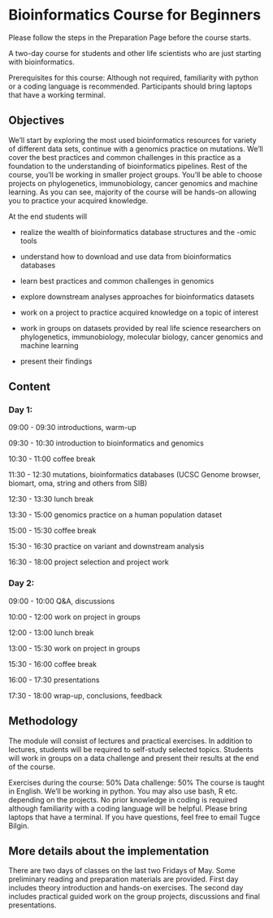 # Bioinformatics Course for Beginners

Please follow the steps in the Preparation Page before the course starts.

A two-day course for students and other life scientists who are just starting with bioinformatics.

Prerequisites for this course: Although not required, familiarity with python or a coding language is recommended. Participants should bring laptops that have a working terminal.

## Objectives

We’ll start by exploring the most used bioinformatics resources for variety of different data sets, continue with a genomics practice on mutations. We’ll cover the best practices and common challenges in this practice as a foundation to the understanding of bioinformatics pipelines. Rest of the course, you’ll be working in smaller project groups. You’ll be able to choose projects on phylogenetics, immunobiology, cancer genomics and machine learning. As you can see, majority of the course will be hands-on allowing you to practice your acquired knowledge.

At the end students will 

- realize the wealth of bioinformatics database structures and the -omic tools 

- understand how to download and use data from bioinformatics databases

- learn best practices and common challenges in genomics

- explore downstream analyses approaches for bioinformatics datasets

- work on a project to practice acquired knowledge on a topic of interest

- work in groups on datasets provided by real life science researchers on phylogenetics, immunobiology, molecular biology, cancer genomics and machine learning

- present their findings 

## Content

### Day 1:

09:00 - 09:30 introductions, warm-up

09:30 - 10:30 introduction to bioinformatics and genomics

10:30 - 11:00 coffee break

11:30 - 12:30 mutations, bioinformatics databases (UCSC Genome browser, biomart, oma, string and others from SIB)

12:30 - 13:30 lunch break

13:30 - 15:00 genomics practice on a human population dataset

15:00 - 15:30 coffee break

15:30 - 16:30 practice on variant and downstream analysis

16:30 - 18:00 project selection and project work

### Day 2:

09:00 - 10:00 Q&A, discussions

10:00 - 12:00 work on project in groups

12:00 - 13:00 lunch break

13:00 - 15:30 work on project in groups

15:30 - 16:00 coffee break

16:00 - 17:30 presentations

17:30 - 18:00 wrap-up, conclusions, feedback

## Methodology

The module will consist of lectures and practical exercises. In addition to lectures, students will be required to self-study selected topics. Students will work in groups on a data challenge and present their results at the end of the course. 

Exercises during the course: 50%
Data challenge: 50%
The course is taught in English. We’ll be working in python. You may also use bash, R etc. depending on the projects. No prior knowledge in coding is required although familiarity with a coding language will be helpful. Please bring laptops that have a terminal. If you have questions, feel free to email Tugce Bilgin.

## More details about the implementation

There are two days of classes on the last two Fridays of May. Some preliminary reading and preparation materials are provided. First day includes theory introduction and hands-on exercises. The second day includes practical guided work on the group projects, discussions and final presentations.


